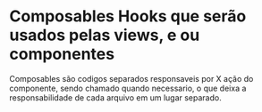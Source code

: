 # Composables Hooks que serão usados pelas views, e ou componentes

Composables são codigos separados responsaveis por X ação do componente, sendo chamado quando necessario, o que deixa a responsabilidade de cada arquivo em um lugar separado.